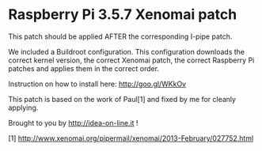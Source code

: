 Raspberry Pi 3.5.7 Xenomai patch
===============

This patch should be applied AFTER the corresponding I-pipe patch.

We included a Buildroot configuration. This configuration downloads the correct kernel version, the correct Xenomai patch, the correct Raspberry Pi patches and applies them in the correct order.

Instruction on how to install here: http://goo.gl/WKkOv

This patch is based on the work of Paul[1] and fixed by me for cleanly applying.

Brought to you by http://idea-on-line.it !

[1] http://www.xenomai.org/pipermail/xenomai/2013-February/027752.html
